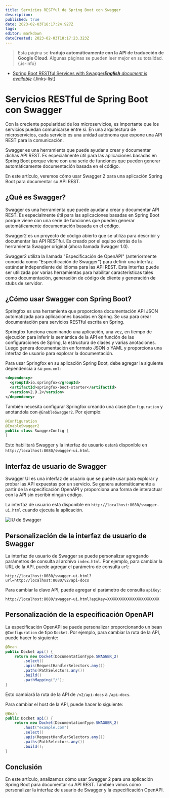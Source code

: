 ```yaml
---
title: Servicios RESTful de Spring Boot con Swagger
description: 
published: true
date: 2023-02-03T18:17:24.927Z
tags: 
editor: markdown
dateCreated: 2023-02-03T18:17:23.323Z
---
```


> Esta página se **tradujo automáticamente con la API de traducción de Google Cloud**.
Algunas páginas se pueden leer mejor en su totalidad.{.is-info}



- [Spring Boot RESTful Services with Swagger***English** document is available*](/en/Knowledge-base/Spring-Boot/spring-boot-restful-services-with-swagger)
{.links-list}


# Servicios RESTful de Spring Boot con Swagger

Con la creciente popularidad de los microservicios, es importante que los servicios puedan comunicarse entre sí. En una arquitectura de microservicios, cada servicio es una unidad autónoma que expone una API REST para la comunicación.

Swagger es una herramienta que puede ayudar a crear y documentar dichas API REST. Es especialmente útil para las aplicaciones basadas en Spring Boot porque viene con una serie de funciones que pueden generar automáticamente documentación basada en el código.

En este artículo, veremos cómo usar Swagger 2 para una aplicación Spring Boot para documentar su API REST.

## ¿Qué es Swagger?

Swagger es una herramienta que puede ayudar a crear y documentar API REST. Es especialmente útil para las aplicaciones basadas en Spring Boot porque viene con una serie de funciones que pueden generar automáticamente documentación basada en el código.

Swagger2 es un proyecto de código abierto que se utiliza para describir y documentar las API RESTful. Es creado por el equipo detrás de la herramienta Swagger original (ahora llamada Swagger 1.0).

Swagger2 utiliza la llamada "Especificación de OpenAPI" (anteriormente conocida como "Especificación de Swagger") para definir una interfaz estándar independiente del idioma para las API REST. Esta interfaz puede ser utilizada por varias herramientas para habilitar características tales como documentación, generación de código de cliente y generación de stubs de servidor.

## ¿Cómo usar Swagger con Spring Boot?

Springfox es una herramienta que proporciona documentación API JSON automatizada para aplicaciones basadas en Spring. Se usa para crear documentación para servicios RESTful escrita en Spring.

Springfox funciona examinando una aplicación, una vez, en tiempo de ejecución para inferir la semántica de la API en función de las configuraciones de Spring, la estructura de clases y varias anotaciones. Luego genera documentación en formato JSON o YAML y proporciona una interfaz de usuario para explorar la documentación.

Para usar Springfox en su aplicación Spring Boot, debe agregar la siguiente dependencia a su `pom.xml`:

```xml
<dependency>
  <groupId>io.springfox</groupId>
  <artifactId>springfox-boot-starter</artifactId>
  <version>2.9.2</version>
</dependency>
```

También necesita configurar Springfox creando una clase `@Configuration` y anotándola con `@EnableSwagger2`. Por ejemplo:

```java
@Configuration
@EnableSwagger2
public class SwaggerConfig {
}
```

Esto habilitará Swagger y la interfaz de usuario estará disponible en `http://localhost:8080/swagger-ui.html`.

## Interfaz de usuario de Swagger

Swagger UI es una interfaz de usuario que se puede usar para explorar y probar las API expuestas por un servicio. Se genera automáticamente a partir de la especificación OpenAPI y proporciona una forma de interactuar con la API sin escribir ningún código.

La interfaz de usuario está disponible en `http://localhost:8080/swagger-ui.html` cuando ejecuta la aplicación.

![IU de Swagger](https://i.imgur.com/5GgUjNu.png)

## Personalización de la interfaz de usuario de Swagger

La interfaz de usuario de Swagger se puede personalizar agregando parámetros de consulta al archivo `index.html`. Por ejemplo, para cambiar la URL de la API, puede agregar el parámetro de consulta `url`:

`http://localhost:8080/swagger-ui.html?url=http://localhost:8080/v2/api-docs`

Para cambiar la clave API, puede agregar el parámetro de consulta `apiKey`:

`http://localhost:8080/swagger-ui.html?apiKey=XXXXXXXXXXXXXXXXXXXXXXX`

## Personalización de la especificación OpenAPI

La especificación OpenAPI se puede personalizar proporcionando un bean `@Configuration` de tipo `Docket`. Por ejemplo, para cambiar la ruta de la API, puede hacer lo siguiente:

```java
@Bean
public Docket api() {
    return new Docket(DocumentationType.SWAGGER_2)
        .select()
        .apis(RequestHandlerSelectors.any())
        .paths(PathSelectors.any())
        .build()
        .pathMapping("/");
}
```

Esto cambiará la ruta de la API de `/v2/api-docs` a `/api-docs`.

Para cambiar el host de la API, puede hacer lo siguiente:

```java
@Bean
public Docket api() {
    return new Docket(DocumentationType.SWAGGER_2)
        .host("example.com")
        .select()
        .apis(RequestHandlerSelectors.any())
        .paths(PathSelectors.any())
        .build();
}
```

## Conclusión

En este artículo, analizamos cómo usar Swagger 2 para una aplicación Spring Boot para documentar su API REST. También vimos cómo personalizar la interfaz de usuario de Swagger y la especificación OpenAPI.